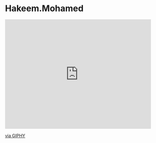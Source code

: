 # Hakeem.Mohamed

<iframe src="https://giphy.com/embed/4FQMuOKR6zQRO" width="480" height="360" frameBorder="0" class="giphy-embed" allowFullScreen></iframe><p><a href="https://giphy.com/gifs/web-shittyreactiongifs-4FQMuOKR6zQRO">via GIPHY</a></p>
